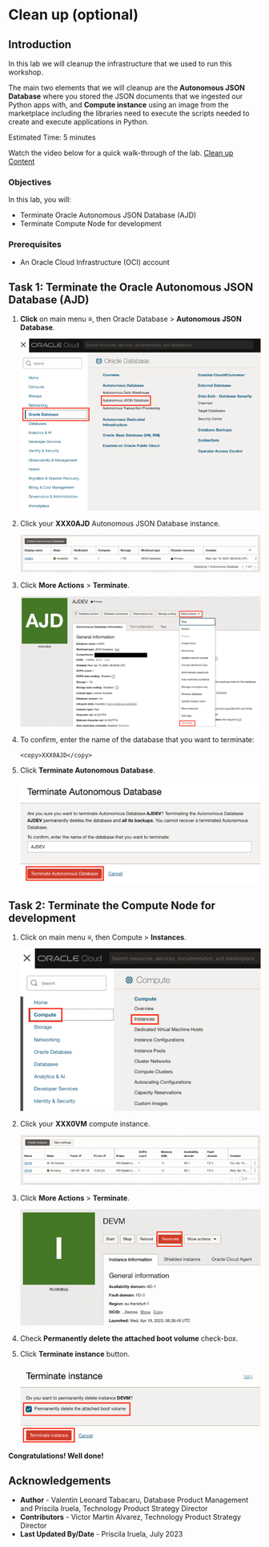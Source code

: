 # Clean up (optional)

## Introduction

In this lab we will cleanup the infrastructure that we used to run this workshop.

The main two elements that we will cleanup are the **Autonomous JSON Database** where you stored the JSON documents that we ingested our Python apps with, and **Compute instance** using an image from the marketplace including the libraries need to execute the scripts needed to create and execute applications in Python.

Estimated Time: 5 minutes

Watch the video below for a quick walk-through of the lab.
[Clean up Content](videohub:1_pgtct6n7)

### Objectives

In this lab, you will:

* Terminate Oracle Autonomous JSON Database (AJD)
* Terminate Compute Node for development

### Prerequisites

* An Oracle Cloud Infrastructure (OCI) account


## Task 1: Terminate the Oracle Autonomous JSON Database (AJD)

1. **Click** on main menu ≡, then Oracle Database > **Autonomous JSON Database**.

    ![Oracle Console AJD](./images/oracle-console-ajson.png)

2. Click your **XXX0AJD** Autonomous JSON Database instance.

    ![Oracle Console AJD](./images/ajd-list.png)

3. Click **More Actions** > **Terminate**.

    ![Oracle Console AJD](./images/ajd-terminate.png)

4. To confirm, enter the name of the database that you want to terminate:

    ```
    <copy>XXX0AJD</copy>
    ```

5. Click **Terminate Autonomous Database**.

    ![Oracle Console AJD](./images/terminate-ajd.png)

## Task 2: Terminate the Compute Node for development

1. Click on main menu ≡, then Compute > **Instances**.

    ![Oracle Console AJD](./images/menu-compute-instances.png)

2. Click your **XXX0VM** compute instance.

    ![Oracle Console AJD](./images/compute-list.png)

3. Click **More Actions** > **Terminate**.

    ![Oracle Console AJD](./images/compute-terminate.png)

4. Check **Permanently delete the attached boot volume** check-box.

5. Click **Terminate instance** button.

    ![Oracle Console AJD](./images/terminate-instance.png)

**Congratulations! Well done!**

## Acknowledgements
* **Author** - Valentin Leonard Tabacaru, Database Product Management and Priscila Iruela, Technology Product Strategy Director
* **Contributors** - Victor Martin Alvarez, Technology Product Strategy Director
* **Last Updated By/Date** - Priscila Iruela, July 2023